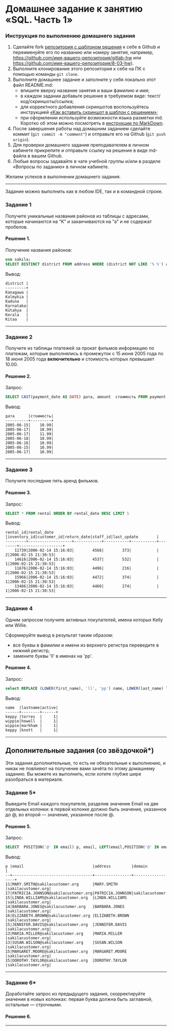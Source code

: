 # Домашнее задание к занятию «SQL. Часть 1»

### Инструкция по выполнению домашнего задания

1. Сделайте fork [репозитория c шаблоном решения](https://github.com/netology-code/sys-pattern-homework) к себе в Github и переименуйте его по названию или номеру занятия, например, https://github.com/имя-вашего-репозитория/gitlab-hw или https://github.com/имя-вашего-репозитория/8-03-hw).
2. Выполните клонирование этого репозитория к себе на ПК с помощью команды `git clone`.
3. Выполните домашнее задание и заполните у себя локально этот файл README.md:
   - впишите вверху название занятия и ваши фамилию и имя;
   - в каждом задании добавьте решение в требуемом виде: текст/код/скриншоты/ссылка;
   - для корректного добавления скриншотов воспользуйтесь инструкцией [«Как вставить скриншот в шаблон с решением»](https://github.com/netology-code/sys-pattern-homework/blob/main/screen-instruction.md);
   - при оформлении используйте возможности языка разметки md. Коротко об этом можно посмотреть в [инструкции по MarkDown](https://github.com/netology-code/sys-pattern-homework/blob/main/md-instruction.md).
4. После завершения работы над домашним заданием сделайте коммит (`git commit -m "comment"`) и отправьте его на Github (`git push origin`).
5. Для проверки домашнего задания преподавателем в личном кабинете прикрепите и отправьте ссылку на решение в виде md-файла в вашем Github.
6. Любые вопросы задавайте в чате учебной группы и/или в разделе «Вопросы по заданию» в личном кабинете.

Желаем успехов в выполнении домашнего задания.

---

Задание можно выполнить как в любом IDE, так и в командной строке.

### Задание 1

Получите уникальные названия районов из таблицы с адресами, которые начинаются на “K” и заканчиваются на “a” и не содержат пробелов.

#### Решение 1.

Получение названия районов:
```sql
use sakila;
SELECT DISTINCT district FROM address WHERE (district NOT LIKE '% %') and (district LIKE 'K%a');
```
Вывод:

```
district |
---------+
Kanagawa |
Kalmykia |
Kaduna   |
Karnataka|
Kütahya  |
Kerala   |
Kitaa    |

```
---

### Задание 2

Получите из таблицы платежей за прокат фильмов информацию по платежам, которые выполнялись в промежуток с 15 июня 2005 года по 18 июня 2005 года **включительно** и стоимость которых превышает 10.00.

#### Решение 2.

Запрос:

```sql
SELECT CAST(payment_date AS DATE) дата, amount  стоимость FROM payment WHERE (CAST(payment_date AS DATE) BETWEEN '2005-06-15' and '2005-06-18') and (amount > 10);
```

Вывод:

```
дата      |стоимость|
----------+---------+
2005-06-15|    10.99|
2005-06-17|    10.99|
2005-06-17|    11.99|
2005-06-18|    10.99|
2005-06-16|    10.99|
2005-06-15|    10.99|
2005-06-17|    10.99|
```

---
### Задание 3

Получите последние пять аренд фильмов.


#### Решение 3.

Запрос:

```sql
SELECT * FROM rental ORDER BY rental_date DESC LIMIT 5
```

Вывод:

```
rental_id|rental_date        |inventory_id|customer_id|return_date|staff_id|last_update        |
---------+-------------------+------------+-----------+-----------+--------+-------------------+
    11739|2006-02-14 15:16:03|        4568|        373|           |       2|2006-02-15 21:30:53|
    14616|2006-02-14 15:16:03|        4537|        532|           |       1|2006-02-15 21:30:53|
    11676|2006-02-14 15:16:03|        4496|        216|           |       2|2006-02-15 21:30:53|
    15966|2006-02-14 15:16:03|        4472|        374|           |       1|2006-02-15 21:30:53|
    13486|2006-02-14 15:16:03|        4460|        274|           |       1|2006-02-15 21:30:53|
```

---

### Задание 4

Одним запросом получите активных покупателей, имена которых Kelly или Willie. 

Сформируйте вывод в результат таким образом:
- все буквы в фамилии и имени из верхнего регистра переведите в нижний регистр,
- замените буквы 'll' в именах на 'pp'.


#### Решение 4.

Запрос:

```sql
select REPLACE (LOWER(first_name), 'll', 'pp') name, LOWER(last_name) lastname, active from customer WHERE (first_name like 'Kelly' or first_name like 'Willie') and active='1';
```

Вывод:

```
name  |lastname|active|
------+--------+------+
keppy |torres  |     1|
wippie|howell  |     1|
wippie|markham |     1|
keppy |knott   |     1|
```
---

## Дополнительные задания (со звёздочкой*)
Эти задания дополнительные, то есть не обязательные к выполнению, и никак не повлияют на получение вами зачёта по этому домашнему заданию. Вы можете их выполнить, если хотите глубже шире разобраться в материале.

### Задание 5*

Выведите Email каждого покупателя, разделив значение Email на две отдельных колонки: в первой колонке должно быть значение, указанное до @, во второй — значение, указанное после @.


#### Решение 5.

Запрос:

```sql
SELECT  POSITION('@' IN email) p, email, LEFT(email,POSITION('@' IN email)-1) address, SUBSTR(email,POSITION('@' IN email)+1,LENGTH(email)-POSITION('@' IN email)) domain FROM customer limit 10;
```

Вывод:

```
p |email                              |address         |domain            |
--+-----------------------------------+----------------+------------------+
11|MARY.SMITH@sakilacustomer.org      |MARY.SMITH      |sakilacustomer.org|
17|PATRICIA.JOHNSON@sakilacustomer.org|PATRICIA.JOHNSON|sakilacustomer.org|
15|LINDA.WILLIAMS@sakilacustomer.org  |LINDA.WILLIAMS  |sakilacustomer.org|
14|BARBARA.JONES@sakilacustomer.org   |BARBARA.JONES   |sakilacustomer.org|
16|ELIZABETH.BROWN@sakilacustomer.org |ELIZABETH.BROWN |sakilacustomer.org|
15|JENNIFER.DAVIS@sakilacustomer.org  |JENNIFER.DAVIS  |sakilacustomer.org|
13|MARIA.MILLER@sakilacustomer.org    |MARIA.MILLER    |sakilacustomer.org|
13|SUSAN.WILSON@sakilacustomer.org    |SUSAN.WILSON    |sakilacustomer.org|
15|MARGARET.MOORE@sakilacustomer.org  |MARGARET.MOORE  |sakilacustomer.org|
15|DOROTHY.TAYLOR@sakilacustomer.org  |DOROTHY.TAYLOR  |sakilacustomer.org|
```

---

### Задание 6*

Доработайте запрос из предыдущего задания, скорректируйте значения в новых колонках: первая буква должна быть заглавной, остальные — строчными.

#### Решение 6.

---